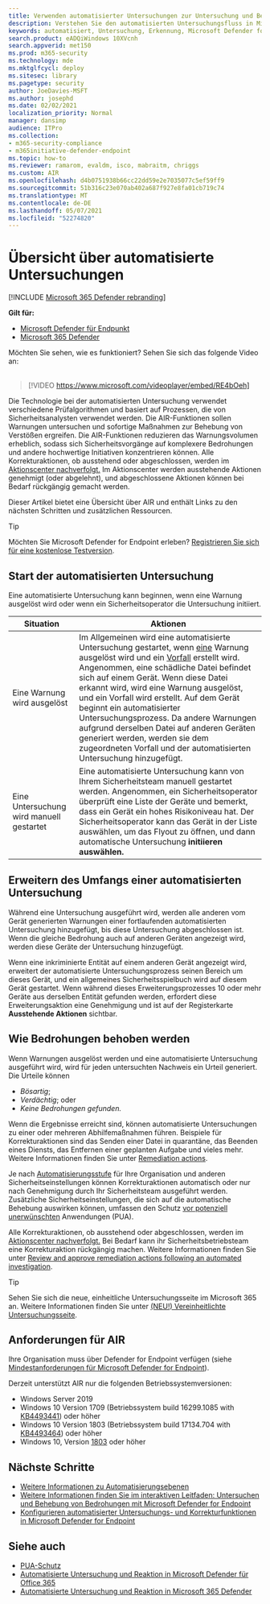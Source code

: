 ```yaml
---
title: Verwenden automatisierter Untersuchungen zur Untersuchung und Behebung von Bedrohungen
description: Verstehen Sie den automatisierten Untersuchungsfluss in Microsoft Defender for Endpoint.
keywords: automatisiert, Untersuchung, Erkennung, Microsoft Defender for Endpoint
search.product: eADQiWindows 10XVcnh
search.appverid: met150
ms.prod: m365-security
ms.technology: mde
ms.mktglfcycl: deploy
ms.sitesec: library
ms.pagetype: security
author: JoeDavies-MSFT
ms.author: josephd
ms.date: 02/02/2021
localization_priority: Normal
manager: dansimp
audience: ITPro
ms.collection:
- m365-security-compliance
- m365initiative-defender-endpoint
ms.topic: how-to
ms.reviewer: ramarom, evaldm, isco, mabraitm, chriggs
ms.custom: AIR
ms.openlocfilehash: d4b0751938b66cc22dd59e2e7035077c5ef59ff9
ms.sourcegitcommit: 51b316c23e070ab402a687f927e8fa01cb719c74
ms.translationtype: MT
ms.contentlocale: de-DE
ms.lasthandoff: 05/07/2021
ms.locfileid: "52274820"
---
```

# <a name="overview-of-automated-investigations"></a>Übersicht über automatisierte Untersuchungen

[!INCLUDE [Microsoft 365 Defender rebranding](../../includes/microsoft-defender.md)]

**Gilt für:**
- [Microsoft Defender für Endpunkt](https://go.microsoft.com/fwlink/p/?linkid=2154037)
- [Microsoft 365 Defender](https://go.microsoft.com/fwlink/?linkid=2118804)


Möchten Sie sehen, wie es funktioniert? Sehen Sie sich das folgende Video an: <br/><br/>

> [!VIDEO https://www.microsoft.com/videoplayer/embed/RE4bOeh]

Die Technologie bei der automatisierten Untersuchung verwendet verschiedene Prüfalgorithmen und basiert auf Prozessen, die von Sicherheitsanalysten verwendet werden. Die AIR-Funktionen sollen Warnungen untersuchen und sofortige Maßnahmen zur Behebung von Verstößen ergreifen. Die AIR-Funktionen reduzieren das Warnungsvolumen erheblich, sodass sich Sicherheitsvorgänge auf komplexere Bedrohungen und andere hochwertige Initiativen konzentrieren können. Alle Korrekturaktionen, ob ausstehend oder abgeschlossen, werden im [Aktionscenter nachverfolgt.](auto-investigation-action-center.md) Im Aktionscenter werden ausstehende Aktionen genehmigt (oder abgelehnt), und abgeschlossene Aktionen können bei Bedarf rückgängig gemacht werden.

Dieser Artikel bietet eine Übersicht über AIR und enthält Links zu den nächsten Schritten und zusätzlichen Ressourcen.

> [!TIP]
> Möchten Sie Microsoft Defender for Endpoint erleben? [Registrieren Sie sich für eine kostenlose Testversion](https://www.microsoft.com/microsoft-365/windows/microsoft-defender-atp?ocid=docs-wdatp-automated-investigations-abovefoldlink).

## <a name="how-the-automated-investigation-starts"></a>Start der automatisierten Untersuchung

Eine automatisierte Untersuchung kann beginnen, wenn eine Warnung ausgelöst wird oder wenn ein Sicherheitsoperator die Untersuchung initiiert.

|Situation  |Aktionen  |
|---------|---------|
|Eine Warnung wird ausgelöst     | Im Allgemeinen wird eine automatisierte Untersuchung gestartet, wenn [eine](review-alerts.md) Warnung ausgelöst wird und ein [Vorfall](view-incidents-queue.md) erstellt wird. Angenommen, eine schädliche Datei befindet sich auf einem Gerät. Wenn diese Datei erkannt wird, wird eine Warnung ausgelöst, und ein Vorfall wird erstellt. Auf dem Gerät beginnt ein automatisierter Untersuchungsprozess. Da andere Warnungen aufgrund derselben Datei auf anderen Geräten generiert werden, werden sie dem zugeordneten Vorfall und der automatisierten Untersuchung hinzugefügt.         |
|Eine Untersuchung wird manuell gestartet     | Eine automatisierte Untersuchung kann von Ihrem Sicherheitsteam manuell gestartet werden. Angenommen, ein Sicherheitsoperator überprüft eine Liste der Geräte und bemerkt, dass ein Gerät ein hohes Risikoniveau hat. Der Sicherheitsoperator kann das Gerät in der Liste auswählen, um das Flyout zu öffnen, und dann automatische Untersuchung **initiieren auswählen.** |

## <a name="how-an-automated-investigation-expands-its-scope"></a>Erweitern des Umfangs einer automatisierten Untersuchung

Während eine Untersuchung ausgeführt wird, werden alle anderen vom Gerät generierten Warnungen einer fortlaufenden automatisierten Untersuchung hinzugefügt, bis diese Untersuchung abgeschlossen ist. Wenn die gleiche Bedrohung auch auf anderen Geräten angezeigt wird, werden diese Geräte der Untersuchung hinzugefügt.

Wenn eine inkriminierte Entität auf einem anderen Gerät angezeigt wird, erweitert der automatisierte Untersuchungsprozess seinen Bereich um dieses Gerät, und ein allgemeines Sicherheitsspielbuch wird auf diesem Gerät gestartet. Wenn während dieses Erweiterungsprozesses 10 oder mehr Geräte aus derselben Entität gefunden werden, erfordert diese Erweiterungsaktion eine Genehmigung und ist auf der Registerkarte **Ausstehende Aktionen** sichtbar.

## <a name="how-threats-are-remediated"></a>Wie Bedrohungen behoben werden

Wenn Warnungen ausgelöst werden und eine automatisierte Untersuchung ausgeführt wird, wird für jeden untersuchten Nachweis ein Urteil generiert. Die Urteile können 
- *Bösartig*;
- *Verdächtig*; oder 
- *Keine Bedrohungen gefunden.* 

Wenn die Ergebnisse erreicht sind, können automatisierte Untersuchungen zu einer oder mehreren Abhilfemaßnahmen führen. Beispiele für Korrekturaktionen sind das Senden einer Datei in quarantäne, das Beenden eines Diensts, das Entfernen einer geplanten Aufgabe und vieles mehr. Weitere Informationen finden Sie unter [Remediation actions](manage-auto-investigation.md#remediation-actions).  

Je nach [Automatisierungsstufe](automation-levels.md) für Ihre Organisation und anderen Sicherheitseinstellungen können Korrekturaktionen automatisch oder nur nach Genehmigung durch Ihr Sicherheitsteam ausgeführt werden. Zusätzliche Sicherheitseinstellungen, die sich auf die automatische Behebung auswirken können, umfassen den Schutz [vor potenziell unerwünschten](https://docs.microsoft.com/windows/security/threat-protection/microsoft-defender-antivirus/detect-block-potentially-unwanted-apps-microsoft-defender-antivirus) Anwendungen (PUA). 

Alle Korrekturaktionen, ob ausstehend oder abgeschlossen, werden im [Aktionscenter nachverfolgt.](auto-investigation-action-center.md) Bei Bedarf kann ihr Sicherheitsbetriebsteam eine Korrekturaktion rückgängig machen. Weitere Informationen finden Sie unter [Review and approve remediation actions following an automated investigation](https://docs.microsoft.com/microsoft-365/security/defender-endpoint/manage-auto-investigation).

> [!TIP]
> Sehen Sie sich die neue, einheitliche Untersuchungsseite im Microsoft 365 an. Weitere Informationen finden Sie unter [(NEU!) Vereinheitlichte Untersuchungsseite](/microsoft-365/security/defender/m365d-autoir-results#new-unified-investigation-page).


## <a name="requirements-for-air"></a>Anforderungen für AIR

Ihre Organisation muss über Defender for Endpoint verfügen (siehe [Mindestanforderungen für Microsoft Defender for Endpoint](minimum-requirements.md)).

Derzeit unterstützt AIR nur die folgenden Betriebssystemversionen:
- Windows Server 2019
- Windows 10 Version 1709 (Betriebssystem build 16299.1085 with [KB4493441](https://support.microsoft.com/help/4493441/windows-10-update-kb4493441)) oder höher
- Windows 10 Version 1803 (Betriebssystem build 17134.704 with [KB4493464](https://support.microsoft.com/help/4493464/windows-10-update-kb4493464)) oder höher
- Windows 10, Version [1803](https://docs.microsoft.com/windows/release-information/status-windows-10-1809-and-windows-server-2019) oder höher

## <a name="next-steps"></a>Nächste Schritte

- [Weitere Informationen zu Automatisierungsebenen](automation-levels.md)
- [Weitere Informationen finden Sie im interaktiven Leitfaden: Untersuchen und Behebung von Bedrohungen mit Microsoft Defender for Endpoint](https://aka.ms/MDATP-IR-Interactive-Guide)
- [Konfigurieren automatisierter Untersuchungs- und Korrekturfunktionen in Microsoft Defender for Endpoint](configure-automated-investigations-remediation.md)

## <a name="see-also"></a>Siehe auch

- [PUA-Schutz](https://docs.microsoft.com/windows/security/threat-protection/microsoft-defender-antivirus/detect-block-potentially-unwanted-apps-microsoft-defender-antivirus)
- [Automatisierte Untersuchung und Reaktion in Microsoft Defender für Office 365](https://docs.microsoft.com/microsoft-365/security/office-365-security/office-365-air)
- [Automatisierte Untersuchung und Reaktion in Microsoft 365 Defender](https://docs.microsoft.com/microsoft-365/security/defender/mtp-autoir)
